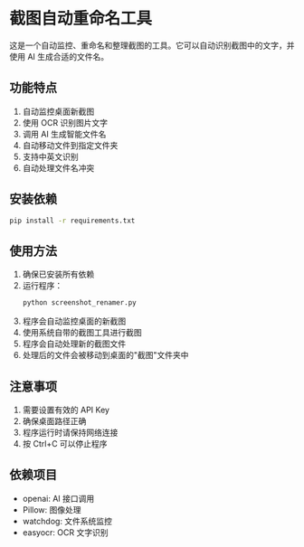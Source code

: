 # 截图自动重命名工具

这是一个自动监控、重命名和整理截图的工具。它可以自动识别截图中的文字，并使用 AI 生成合适的文件名。

## 功能特点

1. 自动监控桌面新截图
2. 使用 OCR 识别图片文字
3. 调用 AI 生成智能文件名
4. 自动移动文件到指定文件夹
5. 支持中英文识别
6. 自动处理文件名冲突

## 安装依赖

```bash
pip install -r requirements.txt
```

## 使用方法

1. 确保已安装所有依赖
2. 运行程序：
   ```bash
   python screenshot_renamer.py
   ```
3. 程序会自动监控桌面的新截图
4. 使用系统自带的截图工具进行截图
5. 程序会自动处理新的截图文件
6. 处理后的文件会被移动到桌面的"截图"文件夹中

## 注意事项

1. 需要设置有效的 API Key
2. 确保桌面路径正确
3. 程序运行时请保持网络连接
4. 按 Ctrl+C 可以停止程序

## 依赖项目

- openai: AI 接口调用
- Pillow: 图像处理
- watchdog: 文件系统监控
- easyocr: OCR 文字识别
